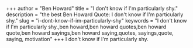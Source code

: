 +++
author = "Ben Howard"
title = "I don't know if I'm particularly shy."
description = "the best Ben Howard Quote: I don't know if I'm particularly shy."
slug = "i-dont-know-if-im-particularly-shy"
keywords = "I don't know if I'm particularly shy.,ben howard,ben howard quotes,ben howard quote,ben howard sayings,ben howard saying,quotes, sayings,quote, saying, motivation"
+++
I don't know if I'm particularly shy.
